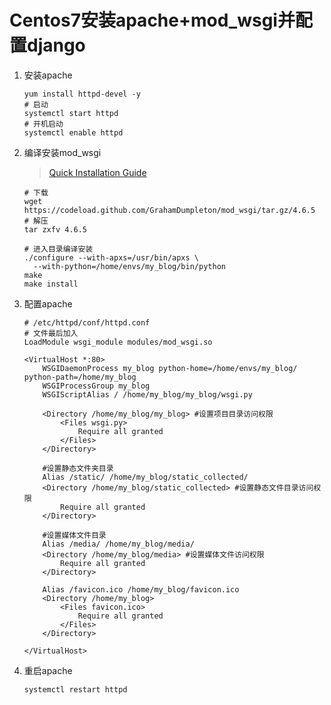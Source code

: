 # Centos7安装apache+mod_wsgi并配置django

1. 安装apache

    ```shell
    yum install httpd-devel -y
    # 启动
    systemctl start httpd
    # 开机启动
    systemctl enable httpd
    ```

2. 编译安装mod_wsgi

    > [Quick Installation Guide](https://modwsgi.readthedocs.io/en/develop/user-guides/quick-installation-guide.html)

   ```shell
   # 下载
   wget https://codeload.github.com/GrahamDumpleton/mod_wsgi/tar.gz/4.6.5
   # 解压
   tar zxfv 4.6.5

   # 进入目录编译安装
   ./configure --with-apxs=/usr/bin/apxs \
     --with-python=/home/envs/my_blog/bin/python
   make
   make install
   ```

3. 配置apache

   ```shell
   # /etc/httpd/conf/httpd.conf
   # 文件最后加入
   LoadModule wsgi_module modules/mod_wsgi.so

   <VirtualHost *:80>
       WSGIDaemonProcess my_blog python-home=/home/envs/my_blog/ python-path=/home/my_blog
       WSGIProcessGroup my_blog
       WSGIScriptAlias / /home/my_blog/my_blog/wsgi.py

       <Directory /home/my_blog/my_blog> #设置项目目录访问权限
           <Files wsgi.py>
               Require all granted
           </Files>
       </Directory>

       #设置静态文件夹目录
       Alias /static/ /home/my_blog/static_collected/
       <Directory /home/my_blog/static_collected> #设置静态文件目录访问权限
           Require all granted
       </Directory>

       #设置媒体文件目录
       Alias /media/ /home/my_blog/media/
       <Directory /home/my_blog/media> #设置媒体文件访问权限
           Require all granted
       </Directory>

       Alias /favicon.ico /home/my_blog/favicon.ico
       <Directory /home/my_blog>
           <Files favicon.ico>
               Require all granted
           </Files>
       </Directory>

   </VirtualHost>
   ```

4. 重启apache

   ```shell
   systemctl restart httpd
   ```
